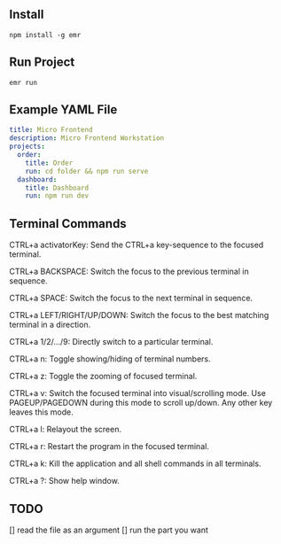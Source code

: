 ## Install 

```
npm install -g emr
```

## Run Project

```
emr run
```

## Example YAML File

```yaml
title: Micro Frontend
description: Micro Frontend Workstation
projects:
  order:
    title: Order
    run: cd folder && npm run serve
  dashboard:
    title: Dashboard
    run: npm run dev
```

## Terminal Commands

CTRL+a activatorKey:
Send the CTRL+a key-sequence to the focused terminal.

CTRL+a BACKSPACE:
Switch the focus to the previous terminal in sequence.

CTRL+a SPACE:
Switch the focus to the next terminal in sequence.

CTRL+a LEFT/RIGHT/UP/DOWN:
Switch the focus to the best matching terminal in a direction.

CTRL+a 1/2/.../9:
Directly switch to a particular terminal.

CTRL+a n:
Toggle showing/hiding of terminal numbers.

CTRL+a z:
Toggle the zooming of focused terminal.

CTRL+a v:
Switch the focused terminal into visual/scrolling mode. Use PAGEUP/PAGEDOWN during this mode to scroll up/down. Any other key leaves this mode.

CTRL+a l:
Relayout the screen.

CTRL+a r:
Restart the program in the focused terminal.

CTRL+a k:
Kill the application and all shell commands in all terminals.

CTRL+a ?:
Show help window.

## TODO

[] read the file as an argument
[] run the part you want